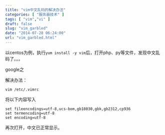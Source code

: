 ```yaml
---
title: "vim中文乱码的解决办法"
categories: [ "服务器技术" ]
tags: [ "vim","vi" ]
draft: false
slug: "vim_garbled"
date: "2014-07-28 06:24:00"
url: "vim_garbled.html"
---
```


以centos为例，执行`yum install -y vim`后，打开php、py等文件，发现中文乱码了。。。

google之

解决办法：

    vim /etc/.vimrc

将以下内容写入

    set fileencodings=utf-8,ucs-bom,gb18030,gbk,gb2312,cp936
    set termencoding=utf-8
    set encoding=utf-8

再次打开，中文已正常显示。
